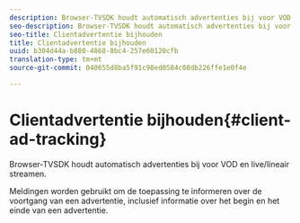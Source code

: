 ```yaml
---
description: Browser-TVSDK houdt automatisch advertenties bij voor VOD en live/lineair streamen.
seo-description: Browser-TVSDK houdt automatisch advertenties bij voor VOD en live/lineair streamen.
seo-title: Clientadvertentie bijhouden
title: Clientadvertentie bijhouden
uuid: b304d44a-b880-4868-8bc4-257e60120cfb
translation-type: tm+mt
source-git-commit: 040655d8ba5f91c98ed0584c08db226ffe1e0f4e

---
```



# Clientadvertentie bijhouden{#client-ad-tracking}

Browser-TVSDK houdt automatisch advertenties bij voor VOD en live/lineair streamen.

Meldingen worden gebruikt om de toepassing te informeren over de voortgang van een advertentie, inclusief informatie over het begin en het einde van een advertentie.
